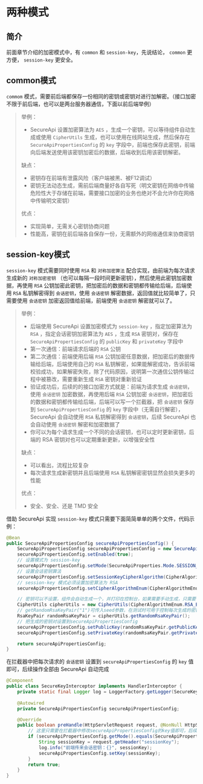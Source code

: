 # 两种模式

## 简介

前面章节介绍的加密模式中，有 `common` 和 `session-key`，先说结论， `common` 更方便， `session-key` 更安全。

## common模式

`commom` 模式，需要前后端都保存一份相同的密钥或密钥对进行加解密。（接口加密不限于前后端，也可以是两台服务器通信，下面以前后端举例）

> 举例：
> 
> - SecureApi 设置加密算法为 `AES` ，生成一个密钥，可以等待组件自动生成或使用 `CipherUtils` 生成，也可以使用在线网站生成，然后保存在 `SecureApiPropertiesConfig` 的 `key` 字段中，前端也保存此密钥，前端向后端发送使用该密钥加密后的数据，后端收到后用该密钥解密。
> 
> 缺点：
>
> - 密钥存在前端有泄露风险（客户端被黑、被F12调试）
> - 密钥无法动态生成，需前后端商量好各自写死（明文密钥在网络中传输危险性大于存储在前端，需要接口加密的业务也绝对不会允许你在网络中传输明文密钥）
> 
> 优点：
> 
> - 实现简单，无需关心密钥协商问题
> - 性能高，密钥在前后端各自保存一份，无需额外的网络通信来协商密钥

## session-key模式

`session-key` 模式需要同时使用 `RSA` 和 `对称加密算法` 配合实现，由前端为每次请求生成新的 `对称加密密钥` （也可以每隔一段时间更新密钥），然后使用此密钥加密数据，再使用 `RSA` 公钥加密此密钥，把加密后的数据和密钥都传输给后端，后端使用 `RSA` 私钥解密得到 `会话密钥`，使用 `会话密钥` 解密数据，返回值就比较简单了，只需要使用 `会话密钥` 加密返回值给前端，前端使用 `会话密钥` 解密就可以了。

> 举例：
>
> - 后端使用 SecureApi 设置加密模式为 `session-key` ，指定加密算法为 `RSA` ，指定会话密钥加密算法为 `AES` ，生成 `RSA` 密钥对，保存在 `SecureApiPropertiesConfig` 的 `publicKey` 和 `privateKey` 字段中
> - 第一次通信：前端请求后端的 `RSA` 公钥
> - 第二次通信：前端使用后端 `RSA` 公钥加密任意数据，把加密后的数据传输给后端，后端使用自己的 `RSA` 私钥解密，如果能解密成功，告诉前端校验成功，如果解密失败，除了代码原因，说明第一次通信公钥传输过程中被篡改，需要重新生成 `RSA` 密钥对重新验证
> - 验证成功后，后续的的接口加密方式就是：前端为请求生成 `会话密钥`，使用 `会话密钥` 加密数据，再使用后端 `RSA` 公钥加密 `会话密钥`，把加密后的数据和密钥都传输给后端，后端可以写一个拦截器，把 `会话密钥` 保存到 `SecureApiPropertiesConfig` 的 `key` 字段中（无需自行解密），SecureApi 会自动使用 `RSA` 私钥解密得到 `会话密钥`，后续 SecureApi 也会自动使用 `会话密钥` 解密和加密数据了
> - 你可以为每个请求生成一个不同的会话密钥，也可以定时更新密钥，后端的 RSA 密钥对也可以定期重新更新，以增强安全性
>
> 缺点：
>
> - 可以看出，流程比较复杂
> - 每次请求生成新密钥并且后端使用 `RSA` 私钥解密密钥显然会损失更多的性能
>
> 优点：
>
> - 安全、安全、还是 TMD 安全

借助 SecureApi 实现 `session-key` 模式只需要下面简简单单的两个文件，代码示例：

```java title="SecureApi 配置文件"
@Bean
public SecureApiPropertiesConfig secureApiPropertiesConfig() {
    SecureApiPropertiesConfig secureApiPropertiesConfig = new SecureApiPropertiesConfig();
    secureApiPropertiesConfig.setEnabled(true);
    // 设置模式为 session-key
    secureApiPropertiesConfig.setMode(SecureApiProperties.Mode.SESSION_KEY);
    // 设置会话密钥算法
    secureApiPropertiesConfig.setSessionKeyCipherAlgorithm(CipherAlgorithmEnum.AES_ECB_PKCS5);
    // session-key 模式必须设置加密算法为 RSA
    secureApiPropertiesConfig.setCipherAlgorithmEnum(CipherAlgorithmEnum.RSA_ECB_SHA256);

    // 密钥可以不设置，组件会自动生成一个，并打印在控制台，如果需要手动生成，只需要使用组件提供的CipherUtils
    CipherUtils cipherUtils = new CipherUtils(CipherAlgorithmEnum.RSA_ECB_SHA256);
    // getRandomRsaKeyPair("1")可传入seed参数，在测试时可用于控制每次生成的密钥相同
    RsaKeyPair randomRsaKeyPair = cipherUtils.getRandomRsaKeyPair();
    // 把生成的密钥对设置到secureApiPropertiesConfig
    secureApiPropertiesConfig.setPublicKey(randomRsaKeyPair.getPublicKey());
    secureApiPropertiesConfig.setPrivateKey(randomRsaKeyPair.getPrivateKey());

    return secureApiPropertiesConfig;
}
```

在拦截器中把每次请求的 `会话密钥` 设置到 `secureApiPropertiesConfig` 的 `key` 值即可，后续操作全部由 SecureApi 自动完成

```java title="SessionKey 拦截器"
@Component
public class SecureKeyInterceptor implements HandlerInterceptor {
    private static final Logger log = LoggerFactory.getLogger(SecureKeyInterceptor.class);
    
    @Autowired
    private SecureApiPropertiesConfig secureApiPropertiesConfig;

    @Override
    public boolean preHandle(HttpServletRequest request, @NonNull HttpServletResponse response, @NonNull Object handler) {
        // 这里只需要在拦截器中修改secureApiPropertiesConfig的key值即可，后续操作全部由 SecureApi 自动完成
        if (secureApiPropertiesConfig.getMode().equals(SecureApiProperties.Mode.SESSION_KEY)) {
            String sessionKey = request.getHeader("sessionKey");
            log.info("前端传来会话密钥：{}", sessionKey);
            secureApiPropertiesConfig.setKey(sessionKey);
        }
        return true;
    }
}
```
